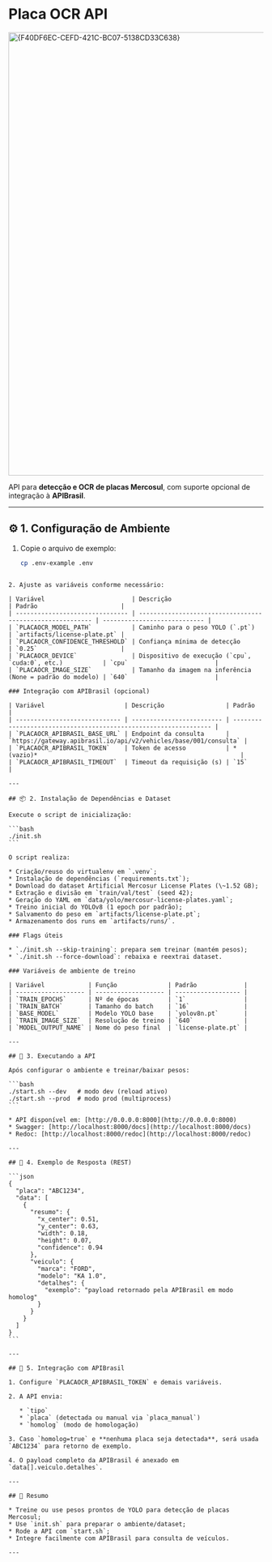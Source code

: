# Placa OCR API

<img width="1535" height="875" alt="{F40DF6EC-CEFD-421C-BC07-5138CD33C638}" src="https://github.com/user-attachments/assets/8b153aac-6cda-4887-8b44-df94d7ee3058" />

API para **detecção e OCR de placas Mercosul**, com suporte opcional de integração à **APIBrasil**.

---

## ⚙️ 1. Configuração de Ambiente

1. Copie o arquivo de exemplo:
   ```bash
   cp .env-example .env
````

2. Ajuste as variáveis conforme necessário:

| Variável                        | Descrição                                                 | Padrão                       |
| ------------------------------- | --------------------------------------------------------- | ---------------------------- |
| `PLACAOCR_MODEL_PATH`           | Caminho para o peso YOLO (`.pt`)                          | `artifacts/license-plate.pt` |
| `PLACAOCR_CONFIDENCE_THRESHOLD` | Confiança mínima de detecção                              | `0.25`                       |
| `PLACAOCR_DEVICE`               | Dispositivo de execução (`cpu`, `cuda:0`, etc.)           | `cpu`                        |
| `PLACAOCR_IMAGE_SIZE`           | Tamanho da imagem na inferência (None = padrão do modelo) | `640`                        |

### Integração com APIBrasil (opcional)

| Variável                      | Descrição                 | Padrão                                                           |
| ----------------------------- | ------------------------- | ---------------------------------------------------------------- |
| `PLACAOCR_APIBRASIL_BASE_URL` | Endpoint da consulta      | `https://gateway.apibrasil.io/api/v2/vehicles/base/001/consulta` |
| `PLACAOCR_APIBRASIL_TOKEN`    | Token de acesso           | *(vazio)*                                                        |
| `PLACAOCR_APIBRASIL_TIMEOUT`  | Timeout da requisição (s) | `15`                                                             |

---

## 📦 2. Instalação de Dependências e Dataset

Execute o script de inicialização:

```bash
./init.sh
```

O script realiza:

* Criação/reuso do virtualenv em `.venv`;
* Instalação de dependências (`requirements.txt`);
* Download do dataset Artificial Mercosur License Plates (\~1.52 GB);
* Extração e divisão em `train/val/test` (seed 42);
* Geração do YAML em `data/yolo/mercosur-license-plates.yaml`;
* Treino inicial do YOLOv8 (1 epoch por padrão);
* Salvamento do peso em `artifacts/license-plate.pt`;
* Armazenamento dos runs em `artifacts/runs/`.

### Flags úteis

* `./init.sh --skip-training`: prepara sem treinar (mantém pesos);
* `./init.sh --force-download`: rebaixa e reextrai dataset.

### Variáveis de ambiente de treino

| Variável            | Função              | Padrão             |
| ------------------- | ------------------- | ------------------ |
| `TRAIN_EPOCHS`      | Nº de épocas        | `1`                |
| `TRAIN_BATCH`       | Tamanho do batch    | `16`               |
| `BASE_MODEL`        | Modelo YOLO base    | `yolov8n.pt`       |
| `TRAIN_IMAGE_SIZE`  | Resolução de treino | `640`              |
| `MODEL_OUTPUT_NAME` | Nome do peso final  | `license-plate.pt` |

---

## 🚀 3. Executando a API

Após configurar o ambiente e treinar/baixar pesos:

```bash
./start.sh --dev   # modo dev (reload ativo)
./start.sh --prod  # modo prod (multiprocess)
```

* API disponível em: [http://0.0.0.0:8000](http://0.0.0.0:8000)
* Swagger: [http://localhost:8000/docs](http://localhost:8000/docs)
* Redoc: [http://localhost:8000/redoc](http://localhost:8000/redoc)

---

## 📡 4. Exemplo de Resposta (REST)

```json
{
  "placa": "ABC1234",
  "data": [
    {
      "resumo": {
        "x_center": 0.51,
        "y_center": 0.63,
        "width": 0.18,
        "height": 0.07,
        "confidence": 0.94
      },
      "veiculo": {
        "marca": "FORD",
        "modelo": "KA 1.0",
        "detalhes": {
          "exemplo": "payload retornado pela APIBrasil em modo homolog"
        }
      }
    }
  ]
}
```

---

## 🔗 5. Integração com APIBrasil

1. Configure `PLACAOCR_APIBRASIL_TOKEN` e demais variáveis.

2. A API envia:

   * `tipo`
   * `placa` (detectada ou manual via `placa_manual`)
   * `homolog` (modo de homologação)

3. Caso `homolog=true` e **nenhuma placa seja detectada**, será usada `ABC1234` para retorno de exemplo.

4. O payload completo da APIBrasil é anexado em `data[].veiculo.detalhes`.

---

## 📌 Resumo

* Treine ou use pesos prontos de YOLO para detecção de placas Mercosul;
* Use `init.sh` para preparar o ambiente/dataset;
* Rode a API com `start.sh`;
* Integre facilmente com APIBrasil para consulta de veículos.

---
